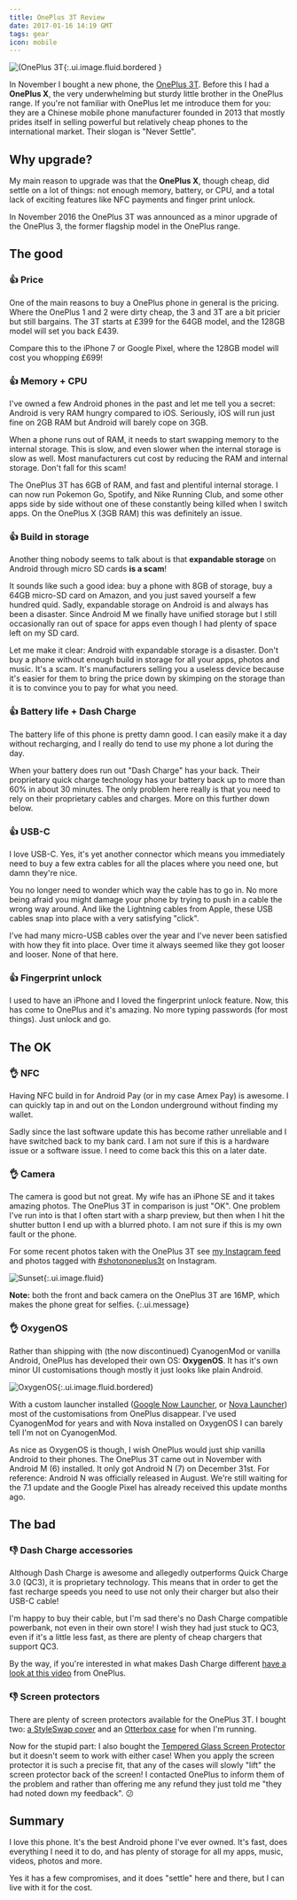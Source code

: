 ```yaml
---
title: OnePlus 3T Review
date: 2017-01-16 14:19 GMT
tags: gear
icon: mobile
---
```


![(OnePlus 3T](/images/blog/2017/oneplus-3t-review/oneplus-3t.jpg){:.ui.image.fluid.bordered }

In November I bought a new phone, the [OnePlus 3T](https://oneplus.net/). Before this I had a __OnePlus X__, the very underwhelming but sturdy little brother in the OnePlus range. If you're not familiar with OnePlus let me introduce them for you: they are a Chinese mobile phone manufacturer founded in 2013 that mostly prides itself in selling powerful but relatively cheap phones to the international market. Their slogan is "Never Settle".

## Why upgrade?

My main reason to upgrade was that the __OnePlus X__, though cheap, did settle on a lot of things: not enough memory, battery, or CPU, and a total lack of exciting features like NFC payments and finger print unlock.

In November 2016 the OnePlus 3T was announced as a minor upgrade of the OnePlus 3, the former flagship model in the OnePlus range.

## The good

### 👍 Price

One of the main reasons to buy a OnePlus phone in general is the pricing. Where the OnePlus 1 and 2 were dirty cheap, the 3 and 3T are a bit pricier but still bargains. The 3T starts at £399 for the 64GB model, and the 128GB model will set you back £439.

Compare this to the iPhone 7 or Google Pixel, where the 128GB model will cost you whopping £699!

### 👍 Memory + CPU

I've owned a few Android phones in the past and let me tell you a secret: Android is very RAM hungry compared to iOS. Seriously, iOS will run just fine on 2GB RAM but Android will barely cope on 3GB.

When a phone runs out of RAM, it needs to start swapping memory to the internal storage. This is slow, and even slower when the internal storage is slow as well. Most manufacturers cut cost by reducing the RAM and internal storage. Don't fall for this scam!

The OnePlus 3T has 6GB of RAM, and fast and plentiful internal storage. I can now run Pokemon Go, Spotify, and Nike Running Club, and some other apps side by side without one of these constantly being killed when I switch apps. On the OnePlus X (3GB RAM) this was definitely an issue.

### 👍 Build in storage

Another thing nobody seems to talk about is that __expandable storage__ on Android through micro SD cards __is a scam__!

It sounds like such a good idea: buy a phone with 8GB of storage, buy a 64GB micro-SD card on Amazon, and you just saved yourself a few hundred quid. Sadly, expandable storage on Android is and always has been a disaster. Since Android M we finally have unified storage but I still occasionally ran out of space for apps even though I had plenty of space left on my SD card.

Let me make it clear: Android with expandable storage is a disaster. Don't buy a phone without enough build in storage for all your apps, photos and music. It's a scam. It's manufacturers selling you a useless device because it's easier for them to bring the price down by skimping on the storage than it is to convince you to pay for what you need.

### 👍 Battery life + Dash Charge

The battery life of this phone is pretty damn good. I can easily make it a day without recharging, and I really do tend to use my phone a lot during the day.

When your battery does run out "Dash Charge" has your back. Their proprietary quick charge technology has your battery back up to more than 60% in about 30 minutes. The only problem here really is that you need to rely on their proprietary cables and charges. More on this further down below.

### 👍 USB-C

I love USB-C. Yes, it's yet another connector which means you immediately need to buy a few extra cables for all the places where you need one, but damn they're nice.

You no longer need to wonder which way the cable has to go in. No more being afraid you might damage your phone by trying to push in a cable the wrong way around. And like the Lightning cables from Apple, these USB cables snap into place with a very satisfying "click".

I've had many micro-USB cables over the year and I've never been satisfied with how they fit into place. Over time it always seemed like they got looser and looser. None of that here.

### 👍 Fingerprint unlock

I used to have an iPhone and I loved the fingerprint unlock feature. Now, this has come to OnePlus and it's amazing. No more typing passwords (for most things). Just unlock and go.

## The OK

### 👌 NFC

Having NFC build in for Android Pay (or in my case Amex Pay) is awesome. I can quickly tap in and out on the London underground without finding my wallet.

Sadly since the last software update this has become rather unreliable and I have switched back to my bank card. I am not sure if this is a hardware issue or a software issue. I need to come back this this on a later date.

### 👌 Camera

The camera is good but not great. My wife has an iPhone SE and it takes amazing photos. The OnePlus 3T in comparison is just "OK". One problem I've run into is that I often start with a sharp preview, but then when I hit the shutter button I end up with a blurred photo. I am not sure if this is my own fault or the phone.

For some recent photos taken with the OnePlus 3T see [my Instagram feed](https://www.instagram.com/cristiano_betta/) and photos tagged with [#shotononeplus3t](https://www.instagram.com/explore/tags/shotononeplus3t/) on Instagram.

![Sunset](/images/blog/2017/oneplus-3t-review/shot.jpg){:.ui.image.fluid}


__Note:__ both the front and back camera on the OnePlus 3T are 16MP, which makes the phone great for selfies.
{:.ui.message}

### 👌 OxygenOS

Rather than shipping with (the now discontinued) CyanogenMod or vanilla Android, OnePlus has developed their own OS: __OxygenOS__. It has it's own minor UI  customisations though mostly it just looks like plain Android.

![OxygenOS](/images/blog/2017/oneplus-3t-review/oxygenos.png){:.ui.image.fluid.bordered}

With a custom launcher  installed ([Google Now Launcher](https://play.google.com/store/apps/details?id=com.google.android.launcher), or [Nova Launcher](https://play.google.com/store/apps/details?id=com.teslacoilsw.launcher)) most of the customisations from OnePlus disappear. I've used CyanogenMod for years and with Nova installed on OxygenOS I can barely tell I'm not on CyanogenMod.

As nice as OxygenOS is though, I wish OnePlus would just ship vanilla Android to their phones. The OnePlus 3T came out in November with Android M (6) installed. It only got Android N (7) on December 31st. For reference: Android N was officially released in August.  We're still waiting for the 7.1 update and the Google Pixel has already received this update months ago.

## The bad

### 👎 Dash Charge accessories

Although Dash Charge is awesome and allegedly outperforms Quick Charge 3.0 (QC3), it is proprietary technology. This means that in order to get the fast recharge speeds you need to use not only their charger but also their USB-C cable!

I'm happy to buy their cable, but I'm sad there's no Dash Charge compatible powerbank, not even in their own store! I wish they had just stuck to QC3, even if it's a little less fast, as there are plenty of cheap chargers that support QC3.

By the way, if you're interested in what makes Dash Charge different [have a look at this video](https://www.youtube.com/watch?v=mpQIDeu1DCE) from OnePlus.

### 👎 Screen protectors

There are plenty of screen protectors available for the OnePlus 3T. I bought two: [a StyleSwap cover](https://oneplus.net/uk/oneplus-2-styleswap-cover) and an [Otterbox case](https://oneplus.net/uk/otterbox-case-for-oneplus-3-3t) for when I'm running.

Now for the stupid part: I also bought the [Tempered Glass Screen Protector](https://oneplus.net/uk/oneplus-3-3t-curved-tempered-glass-screen-protector) but it doesn't seem to work with either case! When you apply the screen protector it is such a precise fit, that any of the cases will slowly "lift" the screen protector back of the screen! I contacted OnePlus to inform them of the problem and rather than offering me any refund they just told me "they had noted down my feedback". 😕

## Summary

I love this phone. It's the best Android phone I've ever owned. It's fast, does everything I need it to do, and has plenty of storage for all my apps, music, videos, photos and more.

Yes it has a few compromises, and it does "settle" here and there, but I can live with it for the cost.
